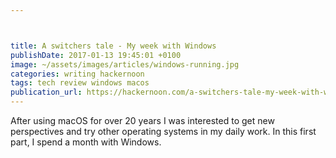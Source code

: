 ```yaml
---



title: A switchers tale - My week with Windows
publishDate: 2017-01-13 19:45:01 +0100
image: ~/assets/images/articles/windows-running.jpg
categories: writing hackernoon
tags: tech review windows macos
publication_url: https://hackernoon.com/a-switchers-tale-my-week-with-windows-612ea605291#.o4g70gtyi
---
```


After using macOS for over 20 years I was interested to get new perspectives and try other operating systems in my daily work. In this first part, I spend a month with Windows.
